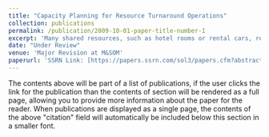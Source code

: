 ```yaml
---
title: "Capacity Planning for Resource Turnaround Operations"
collection: publications
permalink: /publication/2009-10-01-paper-title-number-1
excerpt: 'Many shared resources, such as hotel rooms or rental cars, require cleaning, charging, or some other operation to "turn around" the resources between successive customer uses. We study staffing and shift planning decisions for the turnaround service capacity in order to minimize the sum of customer waiting and staffing costs. '
date: "Under Review"
venue: 'Major Revision at M&SOM'
paperurl: 'SSRN Link: [https://papers.ssrn.com/sol3/papers.cfm?abstract_id=4862239]'
---
```


The contents above will be part of a list of publications, if the user clicks the link for the publication than the contents of section will be rendered as a full page, allowing you to provide more information about the paper for the reader. When publications are displayed as a single page, the contents of the above "citation" field will automatically be included below this section in a smaller font.
